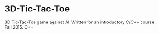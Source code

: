 # 3D-Tic-Tac-Toe
3D Tic-Tac-Toe game against AI.  Written for an introductory C/C++ course Fall 2015.  C++
